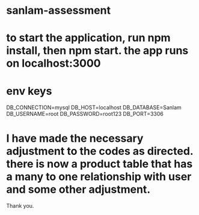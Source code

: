 # sanlam-assessment

# to start the application, run npm install, then npm start. the app runs on localhost:3000

# env keys

DB_CONNECTION=mysql
DB_HOST=localhost
DB_DATABASE=Sanlam
DB_USERNAME=root
DB_PASSWORD=root123
DB_PORT=3306

# I have made the necessary adjustment to the codes as directed. there is now a product table that has a many to one relationship with user and some other adjustment.

Thank you.
